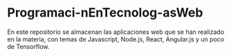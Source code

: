 # Programaci-nEnTecnolog-asWeb
En este repositorio se almacenan las aplicaciones web que se han realizado en la materia, con temas de Javascript, Node.js, React, Angular.js y un poco de Tensorflow.
